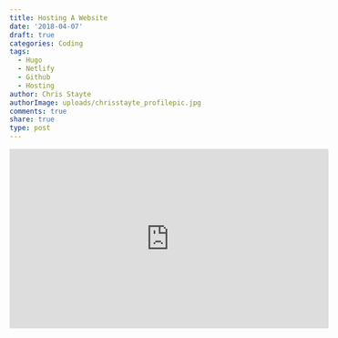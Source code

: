 ```yaml
---
title: Hosting A Website
date: '2018-04-07'
draft: true
categories: Coding
tags:
  - Hugo
  - Netlify
  - Github
  - Hosting
author: Chris Stayte
authorImage: uploads/chrisstayte_profilepic.jpg
comments: true
share: true
type: post
---
```

<iframe width="560" height="315" src="https://www.youtube.com/embed/GXV-aIQjsJk" frameborder="0" allow="autoplay; encrypted-media" allowfullscreen></iframe>
